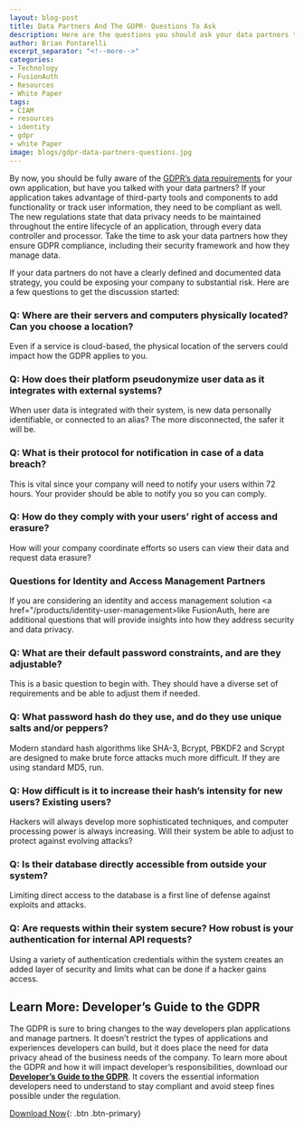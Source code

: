 ```yaml
---
layout: blog-post
title: Data Partners And The GDPR- Questions To Ask
description: Here are the questions you should ask your data partners to make sure they, and you, are GDPR compliant.
author: Brian Pontarelli
excerpt_separator: "<!--more-->"
categories:
- Technology
- FusionAuth
- Resources
- White Paper
tags:
- CIAM
- resources
- identity
- gdpr
- white Paper
image: blogs/gdpr-data-partners-questions.jpg
---
```


By now, you should be fully aware of the [GDPR’s data requirements](https://fusionauth.io/blog/2018/03/23/white-paper-developers-guide-gdpr.html "Get the Developer's Guide to the GDPR") for your own application, but have you talked with your data partners? If your application takes advantage of third-party tools and components to add functionality or track user information, they need to be compliant as well. The new regulations state that data privacy needs to be maintained throughout the entire lifecycle of an application, through every data controller and processor. Take the time to ask your data partners how they ensure GDPR compliance, including their security framework and how they manage data.

<!--more-->
If your data partners do not have a clearly defined and documented data strategy, you could be exposing your company to substantial risk. Here are a few questions to get the discussion started:

### Q: Where are their servers and computers physically located? Can you choose a location?

Even if a service is cloud-based, the physical location of the servers could impact how the GDPR applies to you.

### Q: How does their platform pseudonymize user data as it integrates with external systems?

When user data is integrated with their system, is new data personally identifiable, or connected to an alias? The more disconnected, the safer it will be.

### Q: What is their protocol for notification in case of a data breach?

This is vital since your company will need to notify your users within 72 hours. Your provider should be able to notify you so you can comply.

### Q: How do they comply with your users’ right of access and erasure?

How will your company coordinate efforts so users can view their data and request data erasure?

### Questions for Identity and Access Management Partners

If you are considering an identity and access management solution <a href="/products/identity-user-management>like FusionAuth</a>, here are additional questions that will provide insights into how they address security and data privacy.

### Q: What are their default password constraints, and are they adjustable?

This is a basic question to begin with. They should have a diverse set of requirements and be able to adjust them if needed.

### Q: What password hash do they use, and do they use unique salts and/or peppers?

Modern standard hash algorithms like SHA-3, Bcrypt, PBKDF2 and Scrypt are designed to make brute force attacks much more difficult. If they are using standard MD5, run.

### Q: How difficult is it to increase their hash’s intensity for new users? Existing users?

Hackers will always develop more sophisticated techniques, and computer processing power is always increasing. Will their system be able to adjust to protect against evolving attacks?

### Q: Is their database directly accessible from outside your system?

Limiting direct access to the database is a first line of defense against exploits and attacks.

### Q: Are requests within their system secure? How robust is your authentication for internal API requests?

Using a variety of authentication credentials within the system creates an added layer of security and limits what can be done if a hacker gains access.

## Learn More: Developer’s Guide to the GDPR

The GDPR is sure to bring changes to the way developers plan applications and manage partners. It doesn’t restrict the types of applications and experiences developers can build, but it does place the need for data privacy ahead of the business needs of the company. To learn more about the GDPR and how it will impact developer’s responsibilities, download our [**Developer’s Guide to the GDPR**](https://fusionauth.io/blog/2018/03/23/white-paper-developers-guide-gdpr.html "Get the Developer's Guide to the GDPR"). It covers the essential information developers need to understand to stay compliant and avoid steep fines possible under the regulation.

[Download Now](https://fusionauth.io/blog/2018/03/23/white-paper-developers-guide-gdpr.html){: .btn .btn-primary}
